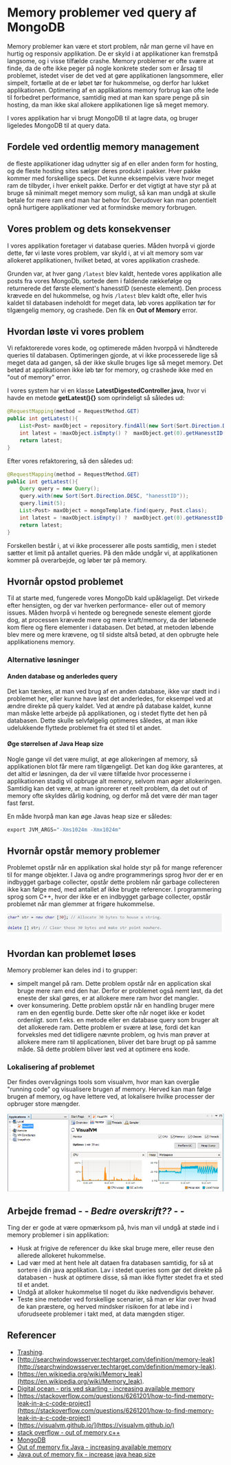 # Memory problemer ved query af MongoDB

Memory problemer kan være et stort problem, når man gerne vil have en hurtig og responsiv applikation. De er skyld i at applikationer kan fremstpå langsome, og i visse tilfælde crashe. Memory problemer er ofte svære at finde, da de ofte ikke peger på nogle konkrete steder som er årsag til problemet, istedet viser de det ved at gøre applikationen langsommere, eller simpelt, fortælle at de er løbet tør for hukommelse, og derfor har lukket applikationen. Optimering af en applikations memory forbrug kan ofte lede til forbedret performance, samtidig med at man kan spare penge på sin hosting, da man ikke skal allokere applikationen lige så meget memory.

I vores applikation har vi brugt MongoDB til at lagre data, og bruger ligeledes MongoDB til at query data.

<!-- ## Hvad er memory leaks

Et memory leak er en type af ressource lækage, hvor et program håndterer memory allokeringen/tildelingen forkert, således, at det memory der ikke længere er skal bruges, ikke bliver released/frigivet igen. Altså betyder det, at en del eller hele af det tilgængelig memory er blevet allokeret. Når memory er allokeret, betyder det, at det allerede blevet brugt i en proces. Derfor vil man ved optimal håndtering af memory, frigive hukommelsen så snart processen er færdig, så den igen kan benyttes af andre processer. -->

<!-- ## Hvorfor skal man have styr på sin applikations memory forbrug -->

<!-- ### Reduceret performance

Memory leaks kan være med til, at reducerer en computers ydeevne, da det reducerer mængden af tilgængeligt hukommelse. På et tidspunkt kan en for stor del af systemets tilgængelige memory være allokeret, og dele eller hele systemet eller enheden kan stoppe med at fungere korrekt, applikationen kan fejle, eller systemet kan blive langsomt pga. trashing. -->

## Fordele ved ordentlig memory management

de fleste applikationer idag udnytter sig af en eller anden form for hosting, og de fleste hosting sites sælger deres produkt i pakker.
Hver pakke kommer med forskellige specs. Det kunne eksempelvis være hvor meget ram de tilbyder, i hver enkelt pakke. Derfor er det vigtigt at have styr på at bruge så minimalt meget memory som muligt, så kan man undgå at skulle betale for mere ram end man har behov for.
Derudover kan man potentielt opnå hurtigere applikationer ved at formindske memory forbrugen.

## Vores problem og dets konsekvenser

I vores applikation foretager vi database queries. Måden hvorpå vi gjorde dette, før vi løste vores problem, var skyld i, at vi alt memory som var allokeret applikationen, hvilket betød, at vores applikation crashede.

Grunden var, at hver gang `/latest` blev kaldt, hentede vores applikation alle posts fra vores MongoDb, sortede dem i faldende rækkefølge og returnerede det første element's hanesstID (seneste element).
Den process krævede en del hukommelse, og hvis `/latest` blev kaldt ofte, eller hvis kaldet til databasen indeholdt for meget data, løb vores applikation tør for tilgængelig memory, og crashede. Den fik en **Out of Memory** error.

## Hvordan løste vi vores problem

Vi refaktorerede vores kode, og optimerede måden hvorppå vi håndterede queries til databasen. Optimeringen gjorde, at vi ikke processerede lige så meget data ad gangen, så der ikke skulle bruges lige så meget memory. Det betød at applikationen ikke løb tør for memory, og crashede ikke med en "out of memory" error.

I vores system har vi en klasse **LatestDigestedController.java**, hvor vi havde en metode **getLatest(){}** som oprindeligt så således ud:

```java
@RequestMapping(method = RequestMethod.GET)
public int getLatest(){
	List<Post> maxObject = repository.findAll(new Sort(Sort.Direction.DESC, "hanesstID"));
	int latest = !maxObject.isEmpty() ?  maxObject.get(0).getHanesstID() : 0;
	return latest;
}
```

Efter vores refaktorering, så den således ud:

```java
@RequestMapping(method = RequestMethod.GET)
public int getLatest(){
	Query query = new Query();
	query.with(new Sort(Sort.Direction.DESC, "hanesstID"));
	query.limit(5);
	List<Post> maxObject = mongoTemplate.find(query, Post.class);
	int latest = !maxObject.isEmpty() ?  maxObject.get(0).getHanesstID() : 0;
	return latest;
}
```

Forskellen består i, at vi ikke processerer alle posts samtidig, men i stedet sætter et limit på antallet queries. På den måde undgår vi, at applikationen kommer på overarbejde, og løber tør på memory.

## Hvornår opstod problemet

Til at starte med, fungerede vores MongoDb kald upåklageligt. Det virkede efter hensigten, og der var hverken performance- eller out of memory issues. Måden hvorpå vi hentede og beregnede seneste element gjorde dog, at processen krævede mere og mere kraft/memory, da der løbenede kom flere og flere elementer i databasen. Det betød, at metoden løbende blev mere og mere krævene, og til sidste altså betød, at den opbrugte hele applikationens memory.

### Alternative løsninger

#### Anden database og anderledes query

Det kan tænkes, at man ved brug af en anden database, ikke var stødt ind i problemet her, eller kunne have løst det anderledes, for eksempel ved at ændre direkte på query kaldet. Ved at ændre på database kaldet, kunne man måske lette arbejde på applikationen, og i stedet flytte det hen på databasen. Dette skulle selvfølgelig optimeres således, at man ikke udelukkende flyttede problemet fra ét sted til et andet.

#### Øge størrelsen af Java Heap size

Nogle gange vil det være muligt, at øge allokeringen af memory, så applikationen blot får mere ram tilgængeligt. Det kan dog ikke garanteres, at det altid er løsningen, da der vil være tilfælde hvor processerne i applikationen stadig vil opbruge alt memory, selvom man øger allokeringen. Samtidig kan det være, at man ignorerer et reelt problem, da det out of memory ofte skyldes dårlig kodning, og derfor må det være dér man tager fast først.

En måde hvorpå man kan øge Javas heap size er således:

```java
export JVM_ARGS="-Xms1024m -Xmx1024m"
```

## Hvornår opstår memory problemer

Problemet opstår når en applikation skal holde styr på for mange referencer til for mange objekter. I Java og andre programmerings sprog hvor der er en indbygget garbage collecter, opstår dette problem når garbage collecteren ikke kan følge med, med antallet af ikke brugte referencer. I programmering sprog som C++, hvor der ikke er en indbygget garbage collecter, opstår problemet når man glemmer at frigøre hukommelse.

![Memory problem illustration C++](https://github.com/gode-ting/UFO-blog-entry-frederik-daniel/blob/master/resources/DeleteReferenceC%2B%2B.PNG)

## Hvordan kan problemet løses

Memory problemer kan deles ind i to grupper:

* simpelt mangel på ram. Dette problem opstår når en application skal bruge mere ram end den har. Derfor er problemet også nemt løst, da det eneste der skal gøres, er at allokere mere ram hvor det mangler.
* over konsumering. Dette problem opstår når en handling bruger mere ram en den egentlig burde. Dette sker ofte når noget ikke er kodet ordenligt. som f.eks. en metode eller en database query som bruger alt det allokerede ram. Dette problem er svære at løse, fordi det kan forveksles med det tidligere nævnte problem, og hvis man prøver at allokere mere ram til applicationen, bliver det bare brugt op på samme måde. Så dette problem bliver løst ved at optimere ens kode.

### Lokalisering af problemet

Der findes overvågnings tools som visualvm, hvor man kan overgåe "running code" og visualisere brugen af memory. Herved kan man følge brugen af memory, og have lettere ved, at lokalisere hvilke processer der opbruger store mængder.

![Visual vm illustration](https://github.com/gode-ting/UFO-blog-entry-frederik-daniel/blob/master/resources/VisualVm.PNG)

## Arbejde fremad - - *Bedre overskrift??* - -

Ting der er gode at være opmærksom på, hvis man vil undgå at støde ind i memory problemer i sin applikation:

* Husk at frigive de referencer du ikke skal bruge mere, eller reuse den allerede allokeret hukommelse.
* Lad vær med at hent hele alt dataen fra databasen samtidig, for så at sortere i din java applikation. Lav i stedet queries som gør det direkte på databasen - husk at optimere disse, så man ikke flytter stedet fra et sted til et andet.
* Undgå at alloker hukommelse til noget du ikke nødvendigvis behøver.
* Teste sine metoder ved forskellige scenarier, så man er klar over hvad de kan præstere, og herved mindsker risikoen for at løbe ind i uforudseete problemer i takt med, at data mængden stiger.

## Referencer

* [Trashing](https://en.wikipedia.org/wiki/Thrashing_(computer_science)).
* [http://searchwindowsserver.techtarget.com/definition/memory-leak](http://searchwindowsserver.techtarget.com/definition/memory-leak).
* [https://en.wikipedia.org/wiki/Memory_leak](https://en.wikipedia.org/wiki/Memory_leak).
* [Digital ocean - pris ved skarling - increasing available memory](https://www.digitalocean.com/pricing)
* [https://stackoverflow.com/questions/6261201/how-to-find-memory-leak-in-a-c-code-project](https://stackoverflow.com/questions/6261201/how-to-find-memory-leak-in-a-c-code-project)
* [https://visualvm.github.io/](https://visualvm.github.io/)
* [stack overflow - out of memory c++](https://stackoverflow.com/questions/6261201/how-to-find-memory-leak-in-a-c-code-project*)
* [MongoDB](https://www.mongodb.com/)
* [Out of memory fix Java - increasing available memory](https://confluence.atlassian.com/confkb/how-to-fix-out-of-memory-errors-by-increasing-available-memory-154071.html)
* [Java out of memory fix - increase java heap size](http://javarevisited.blogspot.dk/2011/09/javalangoutofmemoryerror-permgen-space.html)